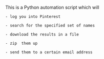 This is a Python automation script which will

    - log you into Pinterest
    
    - search for the specified set of names 
    
    - download the results in a file
    
    - zip  them up
    
    - send them to a certain email address
